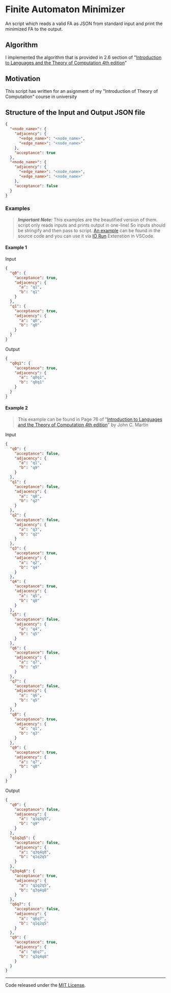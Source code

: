 # Finite Automaton Minimizer

An script which reads a valid FA as JSON from standard input and print the minimized FA to the output.

## Algorithm

I implemented the algorithm that is provided in 2.6 section of "[Introduction to Languages and the Theory of Computation 4th edition](https://www.amazon.com/Introduction-Languages-Theory-Computation-Martin/dp/0073191469)"

## Motivation

This script has written for an asignment of my "Introduction of Theory of Computation" course in university

## Structure of the Input and Output JSON file

```json
{
  "<node_name>": {
    "adjacency": {
      "<edge_name>": "<node_name>",
      "<edge_name>": "<node_name>"
    },
    "acceptance": true
  },
  "<node_name>": {
    "adjacency": {
      "<edge_name>": "<node_name>",
      "<edge_name>": "<node_name>"
    },
    "acceptance": false
  }
}
```

### Examples

> **_Important Note:_** This examples are the beautified version of them. script only reads inputs and prints output in one-line! So inputs should be stringify and then pass to script. [An example](https://github.com/theMasix/fa-minimizer/blob/main/src/script.01.inp) can be found in the source code and you can use it via [IO Run](https://marketplace.visualstudio.com/items?itemName=hoangnc.io-run) Extenstion in VSCode.

#### Example 1

Input

```json
{
  "q0": {
    "acceptance": true,
    "adjacency": {
      "a": "q1",
      "b": "q1"
    }
  },
  "q1": {
    "acceptance": true,
    "adjacency": {
      "a": "q0",
      "b": "q0"
    }
  }
}
```

Output

```json
{
  "q0q1": {
    "acceptance": true,
    "adjacency": {
      "a": "q0q1",
      "b": "q0q1"
    }
  }
}
```

#### Example 2

> This example can be found in Page 76 of "[Introduction to Languages and the Theory of Computation 4th edition](https://www.amazon.com/Introduction-Languages-Theory-Computation-Martin/dp/0073191469)" by John C. Martin

Input

```json
{
  "q0": {
    "acceptance": false,
    "adjacency": {
      "a": "q1",
      "b": "q9"
    }
  },
  "q1": {
    "acceptance": false,
    "adjacency": {
      "a": "q8",
      "b": "q2"
    }
  },
  "q2": {
    "acceptance": false,
    "adjacency": {
      "a": "q3",
      "b": "q2"
    }
  },
  "q3": {
    "acceptance": true,
    "adjacency": {
      "a": "q2",
      "b": "q4"
    }
  },
  "q4": {
    "acceptance": true,
    "adjacency": {
      "a": "q5",
      "b": "q8"
    }
  },
  "q5": {
    "acceptance": false,
    "adjacency": {
      "a": "q4",
      "b": "q5"
    }
  },
  "q6": {
    "acceptance": false,
    "adjacency": {
      "a": "q7",
      "b": "q5"
    }
  },
  "q7": {
    "acceptance": false,
    "adjacency": {
      "a": "q6",
      "b": "q5"
    }
  },
  "q8": {
    "acceptance": true,
    "adjacency": {
      "a": "q1",
      "b": "q3"
    }
  },
  "q9": {
    "acceptance": true,
    "adjacency": {
      "a": "q7",
      "b": "q8"
    }
  }
}
```

Output

```json
{
  "q0": {
    "acceptance": false,
    "adjacency": {
      "a": "q1q2q5",
      "b": "q9"
    }
  },
  "q1q2q5": {
    "acceptance": false,
    "adjacency": {
      "a": "q3q4q8",
      "b": "q1q2q5"
    }
  },
  "q3q4q8": {
    "acceptance": true,
    "adjacency": {
      "a": "q1q2q5",
      "b": "q3q4q8"
    }
  },
  "q6q7": {
    "acceptance": false,
    "adjacency": {
      "a": "q6q7",
      "b": "q1q2q5"
    }
  },
  "q9": {
    "acceptance": true,
    "adjacency": {
      "a": "q6q7",
      "b": "q3q4q8"
    }
  }
}
```

---

Code released under the [MIT License](http://github.com/themasix/fa-minimizer/blob/master/LICENSE).
